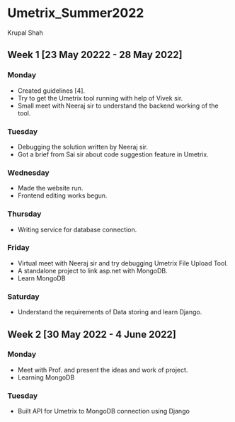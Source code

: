 # Umetrix_Summer2022
Krupal Shah
## Week 1 [23 May 20222 - 28 May 2022]
### Monday
- Created guidelines [4]. 
- Try to get the Umetrix tool running with help of Vivek sir. 
- Small meet with Neeraj sir to understand the backend working of the tool.
### Tuesday
- Debugging the solution written by Neeraj sir. 
- Got a brief from Sai sir about code suggestion feature in Umetrix.
### Wednesday
- Made the website run. 
- Frontend editing works begun.
### Thursday
- Writing service for database connection.
### Friday
- Virtual meet with Neeraj sir and try debugging Umetrix File Upload Tool.
- A standalone project to link asp.net with MongoDB.
- Learn MongoDB
### Saturday
- Understand the requirements of Data storing and learn Django.
## Week 2 [30 May 2022 - 4 June 2022]
### Monday
- Meet with Prof. and present the ideas and work of project.
- Learning MongoDB
### Tuesday
- Built API for Umetrix to MongoDB connection using Django

